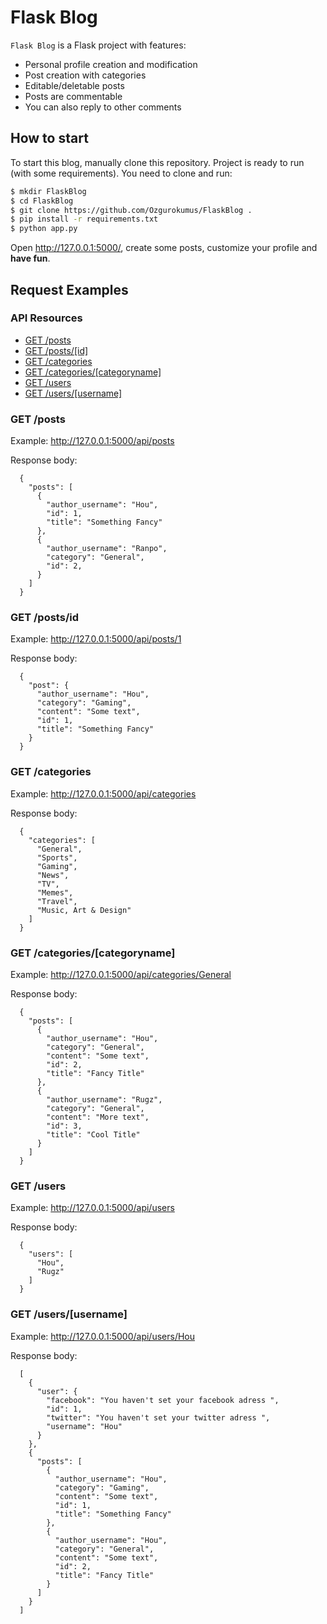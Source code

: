 # Flask Blog

`Flask Blog` is a Flask project with features:

- Personal profile creation and modification
- Post creation with categories
- Editable/deletable posts
- Posts are commentable
- You can also reply to other comments 

## How to start

 To start this blog, manually clone this repository. Project is ready to run (with some requirements). You need to clone and run:

```sh
$ mkdir FlaskBlog
$ cd FlaskBlog
$ git clone https://github.com/Ozgurokumus/FlaskBlog .
$ pip install -r requirements.txt
$ python app.py
```

Open http://127.0.0.1:5000/, create some posts, customize your profile and **have fun**.

## Request Examples

### API Resources

  - [GET /posts](#get-posts)
  - [GET /posts/[id]](#get-postsid)
  - [GET /categories](#get-categories)
  - [GET /categories/[categoryname]](#get-categoriescategoryname)
  - [GET /users](#get-users)
  - [GET /users/[username]](#get-usersusername)
  
### GET /posts

Example: http://127.0.0.1:5000/api/posts

Response body:
```
  {
    "posts": [
      {
        "author_username": "Hou", 
        "id": 1, 
        "title": "Something Fancy"
      }, 
      {
        "author_username": "Ranpo", 
        "category": "General", 
        "id": 2, 
      }
    ]
  }
```
### GET /posts/id

Example: http://127.0.0.1:5000/api/posts/1

Response body:
```
  {
    "post": {
      "author_username": "Hou", 
      "category": "Gaming", 
      "content": "Some text", 
      "id": 1, 
      "title": "Something Fancy"
    }
  }
```
### GET /categories

Example: http://127.0.0.1:5000/api/categories

Response body:
```
  {
    "categories": [
      "General", 
      "Sports", 
      "Gaming", 
      "News", 
      "TV", 
      "Memes", 
      "Travel", 
      "Music, Art & Design"
    ]
  }
```
### GET /categories/[categoryname]

Example: http://127.0.0.1:5000/api/categories/General

Response body:
```
  {
    "posts": [
      {
        "author_username": "Hou", 
        "category": "General", 
        "content": "Some text", 
        "id": 2, 
        "title": "Fancy Title"
      }, 
      {
        "author_username": "Rugz", 
        "category": "General", 
        "content": "More text", 
        "id": 3, 
        "title": "Cool Title"
      }
    ]
  }
```
### GET /users

Example: http://127.0.0.1:5000/api/users

Response body:
```
  {
    "users": [
      "Hou", 
      "Rugz"
    ]
  }
```
### GET /users/[username]

Example: http://127.0.0.1:5000/api/users/Hou

Response body:
```
  [
    {
      "user": {
        "facebook": "You haven't set your facebook adress ", 
        "id": 1, 
        "twitter": "You haven't set your twitter adress ", 
        "username": "Hou"
      }
    }, 
    {
      "posts": [
        {
          "author_username": "Hou", 
          "category": "Gaming", 
          "content": "Some text", 
          "id": 1, 
          "title": "Something Fancy"
        }, 
        {
          "author_username": "Hou", 
          "category": "General", 
          "content": "Some text", 
          "id": 2, 
          "title": "Fancy Title"
        }
      ]
    }
  ]
```
